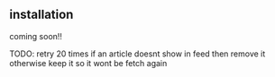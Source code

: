 ## installation

coming soon!!

TODO:
retry 20 times
if an article doesnt show in feed then remove it
otherwise keep it so it wont be fetch again
